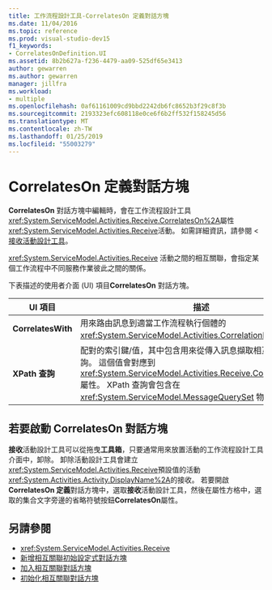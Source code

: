 ```yaml
---
title: 工作流程設計工具-CorrelatesOn 定義對話方塊
ms.date: 11/04/2016
ms.topic: reference
ms.prod: visual-studio-dev15
f1_keywords:
- CorrelatesOnDefinition.UI
ms.assetid: 8b2b627a-f236-4479-aa09-525df65e3413
author: gewarren
ms.author: gewarren
manager: jillfra
ms.workload:
- multiple
ms.openlocfilehash: 0af61161009cd9bbd2242db6fc8652b3f29c8f3b
ms.sourcegitcommit: 2193323efc608118e0ce6f6b2ff532f158245d56
ms.translationtype: MT
ms.contentlocale: zh-TW
ms.lasthandoff: 01/25/2019
ms.locfileid: "55003279"
---
```

# <a name="correlateson-definition-dialog-box"></a>CorrelatesOn 定義對話方塊

**CorrelatesOn**  對話方塊中編輯時，會在工作流程設計工具<xref:System.ServiceModel.Activities.Receive.CorrelatesOn%2A>屬性<xref:System.ServiceModel.Activities.Receive>活動。 如需詳細資訊，請參閱 <<c0> [ 接收活動設計工具](../workflow-designer/receive-activity-designer.md)。

<xref:System.ServiceModel.Activities.Receive> 活動之間的相互關聯，會指定某個工作流程中不同服務作業彼此之間的關係。

下表描述的使用者介面 (UI) 項目**CorrelatesOn**  對話方塊。

|UI 項目|描述|
|-|-----------------|
|**CorrelatesWith**|用來路由訊息到適當工作流程執行個體的 <xref:System.ServiceModel.Activities.CorrelationHandle>。|
|**XPath 查詢**|配對的索引鍵/值，其中包含用來從傳入訊息擷取相互關聯資料的查詢。 這個值會對應到<xref:System.ServiceModel.Activities.Receive.CorrelatesOn%2A>屬性。 XPath 查詢會包含在 <xref:System.ServiceModel.MessageQuerySet> 物件中。|

## <a name="to-launch-the-correlateson-dialog-box"></a>若要啟動 CorrelatesOn 對話方塊

**接收**活動設計工具可以從拖曳**工具箱**，只要通常用來放置活動的工作流程設計工具介面中，卸除。 卸除活動設計工具會建立<xref:System.ServiceModel.Activities.Receive>預設值的活動<xref:System.Activities.Activity.DisplayName%2A>的接收。 若要開啟  **CorrelatesOn 定義**對話方塊中，選取**接收**活動設計工具，然後在屬性方格中，選取的集合文字旁邊的省略符號按鈕**CorrelatesOn**屬性。

## <a name="see-also"></a>另請參閱

- <xref:System.ServiceModel.Activities.Receive>
- [新增相互關聯初始設定式對話方塊](../workflow-designer/add-correlationinitializers-dialog-box.md)
- [加入相互關聯對話方塊](http://msdn.microsoft.com/en-us/9e41a149-e8ab-41b1-8886-ea06a63041b6)
- [初始化相互關聯對話方塊](../workflow-designer/initialize-correlation-dialog-box.md)